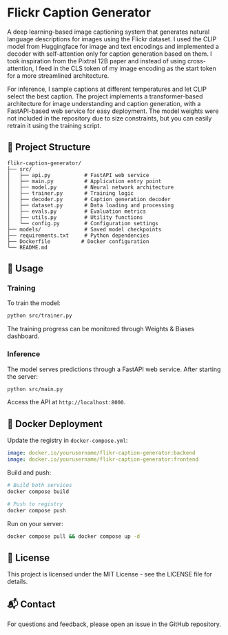 # Flickr Caption Generator

A deep learning-based image captioning system that generates natural language descriptions for images using the Flickr dataset. I used the CLIP model from Huggingface for image and text encodings and implemented a decoder with self-attention only for caption generation based on them. I took inspiration from the Pixtral 12B paper and instead of using cross-attention, I feed in the CLS token of my image encoding as the start token for a more streamlined architecture.

For inference, I sample captions at different temperatures and let CLIP select the best caption. The project implements a transformer-based architecture for image understanding and caption generation, with a FastAPI-based web service for easy deployment. The model weights were not included in the repository due to size constraints, but you can easily retrain it using the training script.

## 📁 Project Structure

```text
flikr-caption-generator/
├── src/
│   ├── api.py           # FastAPI web service
│   ├── main.py          # Application entry point
│   ├── model.py         # Neural network architecture
│   ├── trainer.py       # Training logic
│   ├── decoder.py       # Caption generation decoder
│   ├── dataset.py       # Data loading and processing
│   ├── evals.py         # Evaluation metrics
│   ├── utils.py         # Utility functions
│   └── config.py        # Configuration settings
├── models/              # Saved model checkpoints
├── requirements.txt     # Python dependencies
├── Dockerfile          # Docker configuration
└── README.md
```

## 🎯 Usage

### Training

To train the model:

```bash
python src/trainer.py
```

The training progress can be monitored through Weights & Biases dashboard.

### Inference

The model serves predictions through a FastAPI web service. After starting the server:

```bash
python src/main.py
```

Access the API at `http://localhost:8000`.

## 🐳 Docker Deployment

Update the registry in `docker-compose.yml`:

```yaml
image: docker.io/yourusername/flikr-caption-generator:backend
image: docker.io/yourusername/flikr-caption-generator:frontend
```

Build and push:

```bash
# Build both services
docker compose build

# Push to registry
docker compose push
```

Run on your server:

```bash
docker compose pull && docker compose up -d
```

## 📄 License

This project is licensed under the MIT License - see the LICENSE file for details.

## 📬 Contact

For questions and feedback, please open an issue in the GitHub repository.
